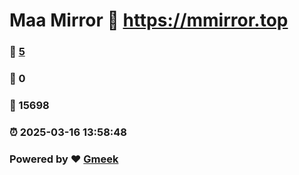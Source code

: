 # Maa Mirror :link: https://mmirror.top 
### :page_facing_up: [5](https://mmirror.top/tag.html) 
### :speech_balloon: 0 
### :hibiscus: 15698 
### :alarm_clock: 2025-03-16 13:58:48 
### Powered by :heart: [Gmeek](https://github.com/Meekdai/Gmeek)
